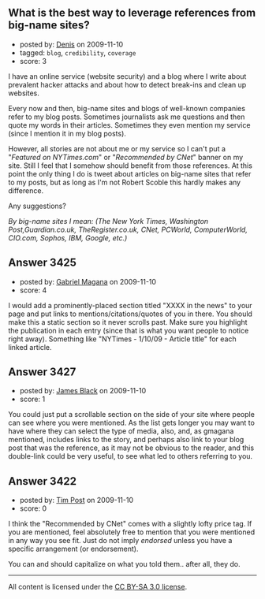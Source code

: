 ## What is the best way to leverage references from big-name sites?

- posted by: [Denis](https://stackexchange.com/users/-1/1369-denis) on 2009-11-10
- tagged: `blog`, `credibility`, `coverage`
- score: 3

I have an online service (website security) and a blog where I write about prevalent hacker attacks and about how to detect break-ins and clean up websites.

Every now and then, big-name sites and blogs of well-known companies refer to my blog posts. Sometimes journalists ask me questions and then quote my words in their articles. Sometimes they even mention my service (since I mention it in my blog posts).

However, all stories are not about me or my service so I can't put a "*Featured on NYTimes.com*" or "*Recommended by CNet*" banner on my site. Still I feel that I somehow should benefit from those references. At this point the only thing I do is tweet about articles on big-name sites that refer to my posts, but as long as I'm not Robert Scoble this hardly makes any difference.

Any suggestions?

*By big-name sites I mean: (The New York Times, Washington Post,Guardian.co.uk, TheRegister.co.uk, CNet, PCWorld, ComputerWorld, CIO.com, Sophos, IBM, Google, etc.)*


## Answer 3425

- posted by: [Gabriel Magana](https://stackexchange.com/users/-1/1158-gabriel-magana) on 2009-11-10
- score: 4

I would add a prominently-placed section titled "XXXX in the news" to your page and put links to mentions/citations/quotes of you in there.  You should make this a static section so it never scrolls past.  Make sure you highlight the publication in each entry (since that is what you want people to notice right away).  Something like "NYTimes - 1/10/09 - Article title" for each linked article.


## Answer 3427

- posted by: [James Black](https://stackexchange.com/users/-1/1074-james-black) on 2009-11-10
- score: 1

You could just put a scrollable section on the side of your site where people can see where you were mentioned. As the list gets longer you may want to have where they can select the type of media, also, and, as gmagana mentioned, includes links to the story, and perhaps also link to your blog post that was the reference, as it may not be obvious to the reader, and this double-link could be very useful, to see what led to others referring to you.


## Answer 3422

- posted by: [Tim Post](https://stackexchange.com/users/-1/1343-tim-post) on 2009-11-10
- score: 0

I think the "Recommended by CNet" comes with a slightly lofty price tag. If you are mentioned, feel absolutely free to mention that you were mentioned in any way you see fit. Just do not imply _endorsed_ unless you have a specific arrangement (or endorsement).

You can and should capitalize on what you told them.. after all, they do.



---

All content is licensed under the [CC BY-SA 3.0 license](https://creativecommons.org/licenses/by-sa/3.0/).
